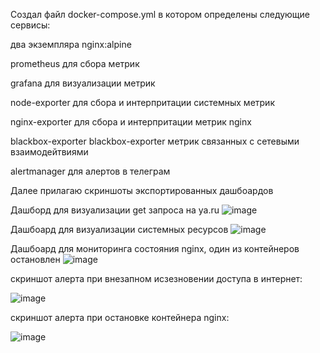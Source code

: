 Создал  файл docker-compose.yml в котором определены следующие сервисы:

два экземпляра nginx:alpine

prometheus для сбора метрик

grafana для визуализации метрик

node-exporter для сбора и интерпритации системных метрик

nginx-exporter для сбора и интерпритации метрик nginx

blackbox-exporter blackbox-exporter метрик связанных с сетевыми взаимодейтвиями

alertmanager для алертов в телеграм

Далее прилагаю скриншоты экспортированных дашбоардов

Дашборд для визуализации get запроса на ya.ru
![image](https://github.com/user-attachments/assets/364a1256-f5ff-441b-8554-87e5a8168c65)

Дашбоард для визуализации системных ресурсов
![image](https://github.com/user-attachments/assets/871c0c82-8af4-4490-845e-5abe6c01324a)

Дашбоард для мониторинга состояния nginx, один из контейнеров остановлен
![image](https://github.com/user-attachments/assets/b182c727-8530-4950-a5d7-dccde7bfdd52)


скриншот алерта при внезапном исзезновении доступа в интернет:

![image](https://github.com/user-attachments/assets/d4e55978-8fff-418f-b90c-91ae49cbd243)


скриншот алерта при остановке контейнера nginx:

![image](https://github.com/user-attachments/assets/d3447fdd-13f9-4bf6-9092-5756b6eccf3a)
